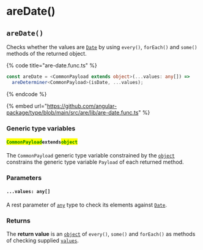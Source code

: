# areDate()

## `areDate()`

Checks whether the values are [`Date`](https://developer.mozilla.org/en-US/docs/Web/JavaScript/Reference/Global\_Objects/Date) by using `every()`, `forEach()` and `some()` methods of the returned object.

{% code title="are-date.func.ts" %}
```typescript
const areDate = <CommonPayload extends object>(...values: any[]) =>
  areDeterminer<CommonPayload>(isDate, ...values);
```
{% endcode %}

{% embed url="https://github.com/angular-package/type/blob/main/src/are/lib/are-date.func.ts" %}

### Generic type variables

#### <mark style="color:green;">**`CommonPayload`**</mark>**`extends`**<mark style="color:green;">**`object`**</mark>

The `CommonPayload` generic type variable constrained by the [`object`](https://www.typescriptlang.org/docs/handbook/basic-types.html#object) constrains the generic type variable `Payload` of each returned method.

### Parameters

#### `...values: any[]`

A rest parameter of [`any`](https://www.typescriptlang.org/docs/handbook/basic-types.html#any) type to check its elements against [`Date`](https://developer.mozilla.org/en-US/docs/Web/JavaScript/Reference/Global\_Objects/Date).

### Returns

The **return value** is an [`object`](https://developer.mozilla.org/en-US/docs/Web/JavaScript/Reference/Global\_Objects/Object) of `every()`, `some()` and `forEach()` as methods of checking supplied [`values`](./#...values-any).

